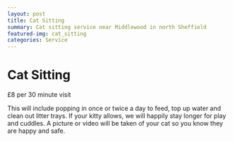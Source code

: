 ```yaml
---
layout: post
title: Cat Sitting
summary: Cat sitting service near Middlewood in north Sheffield
featured-img: cat_sitting
categories: Service
---
```


# Cat Sitting

£8 per 30 minute visit

This will include popping in once or twice a day to feed, top up water and clean out litter trays. If your kitty allows, we will happily stay longer for play and cuddles. A picture or video will be taken of your cat so you know they are happy and safe.
